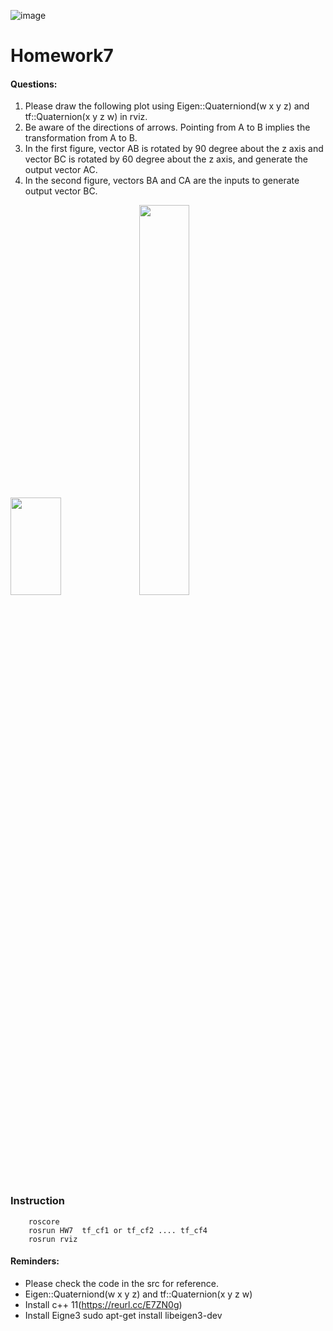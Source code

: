 ![image](https://github.com/Robotics-Aerial-Robots/Homework2/blob/master/photo/LOGO%20%E4%B8%AD%E8%8B%B1%E6%96%87%E6%A9%AB.png)
# Homework7
#### Questions:
1. Please draw the following plot using Eigen::Quaterniond(w x y z) and tf::Quaternion(x y z w) in rviz.	
2. Be aware of the directions of arrows. Pointing from  A to B implies the transformation from A to B.	
3. In the first figure, vector AB is rotated by 90 degree about the z axis and vector BC is rotated by 60 degree about the z axis, and generate the output vector AC.
4. In the second figure, vectors BA and CA are the inputs to generate output vector BC.	

<img src="https://github.com/Robotics-Aerial-Robots/Homework/blob/master/photo/week_3_1.png" width="40%" height="20%">	
<img src="https://github.com/Robotics-Aerial-Robots/Homework/blob/master/photo/week_3_2.png" width="40%" height="40%">	


### Instruction

```
	roscore
	rosrun HW7  tf_cf1 or tf_cf2 .... tf_cf4
	rosrun rviz 
```

#### Reminders:
* Please check the code in the src for reference.	
* Eigen::Quaterniond(w x y z) and tf::Quaternion(x y z w)
* Install c++ 11(https://reurl.cc/E7ZN0g)
* Install Eigne3 sudo apt-get install libeigen3-dev
